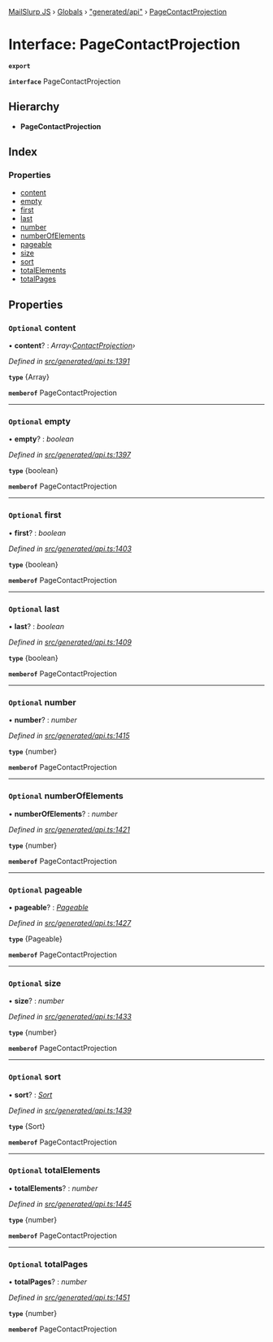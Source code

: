 [MailSlurp JS](../README.md) › [Globals](../globals.md) › ["generated/api"](../modules/_generated_api_.md) › [PageContactProjection](_generated_api_.pagecontactprojection.md)

# Interface: PageContactProjection

**`export`** 

**`interface`** PageContactProjection

## Hierarchy

* **PageContactProjection**

## Index

### Properties

* [content](_generated_api_.pagecontactprojection.md#optional-content)
* [empty](_generated_api_.pagecontactprojection.md#optional-empty)
* [first](_generated_api_.pagecontactprojection.md#optional-first)
* [last](_generated_api_.pagecontactprojection.md#optional-last)
* [number](_generated_api_.pagecontactprojection.md#optional-number)
* [numberOfElements](_generated_api_.pagecontactprojection.md#optional-numberofelements)
* [pageable](_generated_api_.pagecontactprojection.md#optional-pageable)
* [size](_generated_api_.pagecontactprojection.md#optional-size)
* [sort](_generated_api_.pagecontactprojection.md#optional-sort)
* [totalElements](_generated_api_.pagecontactprojection.md#optional-totalelements)
* [totalPages](_generated_api_.pagecontactprojection.md#optional-totalpages)

## Properties

### `Optional` content

• **content**? : *Array‹[ContactProjection](_generated_api_.contactprojection.md)›*

*Defined in [src/generated/api.ts:1391](https://github.com/mailslurp/mailslurp-client-ts-js/blob/7518dcd/src/generated/api.ts#L1391)*

**`type`** {Array<ContactProjection>}

**`memberof`** PageContactProjection

___

### `Optional` empty

• **empty**? : *boolean*

*Defined in [src/generated/api.ts:1397](https://github.com/mailslurp/mailslurp-client-ts-js/blob/7518dcd/src/generated/api.ts#L1397)*

**`type`** {boolean}

**`memberof`** PageContactProjection

___

### `Optional` first

• **first**? : *boolean*

*Defined in [src/generated/api.ts:1403](https://github.com/mailslurp/mailslurp-client-ts-js/blob/7518dcd/src/generated/api.ts#L1403)*

**`type`** {boolean}

**`memberof`** PageContactProjection

___

### `Optional` last

• **last**? : *boolean*

*Defined in [src/generated/api.ts:1409](https://github.com/mailslurp/mailslurp-client-ts-js/blob/7518dcd/src/generated/api.ts#L1409)*

**`type`** {boolean}

**`memberof`** PageContactProjection

___

### `Optional` number

• **number**? : *number*

*Defined in [src/generated/api.ts:1415](https://github.com/mailslurp/mailslurp-client-ts-js/blob/7518dcd/src/generated/api.ts#L1415)*

**`type`** {number}

**`memberof`** PageContactProjection

___

### `Optional` numberOfElements

• **numberOfElements**? : *number*

*Defined in [src/generated/api.ts:1421](https://github.com/mailslurp/mailslurp-client-ts-js/blob/7518dcd/src/generated/api.ts#L1421)*

**`type`** {number}

**`memberof`** PageContactProjection

___

### `Optional` pageable

• **pageable**? : *[Pageable](_generated_api_.pageable.md)*

*Defined in [src/generated/api.ts:1427](https://github.com/mailslurp/mailslurp-client-ts-js/blob/7518dcd/src/generated/api.ts#L1427)*

**`type`** {Pageable}

**`memberof`** PageContactProjection

___

### `Optional` size

• **size**? : *number*

*Defined in [src/generated/api.ts:1433](https://github.com/mailslurp/mailslurp-client-ts-js/blob/7518dcd/src/generated/api.ts#L1433)*

**`type`** {number}

**`memberof`** PageContactProjection

___

### `Optional` sort

• **sort**? : *[Sort](_generated_api_.sort.md)*

*Defined in [src/generated/api.ts:1439](https://github.com/mailslurp/mailslurp-client-ts-js/blob/7518dcd/src/generated/api.ts#L1439)*

**`type`** {Sort}

**`memberof`** PageContactProjection

___

### `Optional` totalElements

• **totalElements**? : *number*

*Defined in [src/generated/api.ts:1445](https://github.com/mailslurp/mailslurp-client-ts-js/blob/7518dcd/src/generated/api.ts#L1445)*

**`type`** {number}

**`memberof`** PageContactProjection

___

### `Optional` totalPages

• **totalPages**? : *number*

*Defined in [src/generated/api.ts:1451](https://github.com/mailslurp/mailslurp-client-ts-js/blob/7518dcd/src/generated/api.ts#L1451)*

**`type`** {number}

**`memberof`** PageContactProjection
